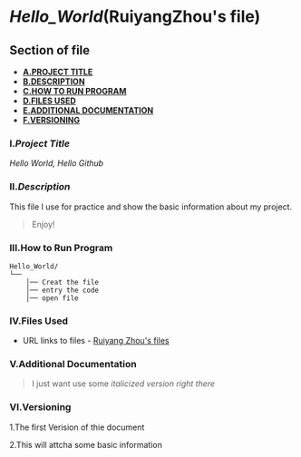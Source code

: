 # *Hello_World*(RuiyangZhou's file)
## **Section of file**
- **[A.PROJECT TITLE](#Project-Title)**
- **[B.DESCRIPTION](#Description)**
- **[C.HOW TO RUN PROGRAM](#How-to-run-program)**
- **[D.FILES USED](#files-used)**
- **[E.ADDITIONAL DOCUMENTATION](#additional-documentation)**
- **[F.VERSIONING](#versioning)**

### I.*Project Title*
*Hello World, Hello Github* 


### II.*Description*
This file I use for practice and show the basic information about my project.
>Enjoy!


### III.How to Run Program 

```text
Hello_World/
└── 
    │── Creat the file
    │── entry the code
    │── open file
```


### IV.**Files Used**

- URL links to files - 
[Ruiyang Zhou's files](https://www.linkedin.com/in/rzhou168899221/?trk=public-profile-join-page)



### V.Additional Documentation

>I just want use some *italicized version right there*


### VI.Versioning

1.The first Verision of thie document

2.This will attcha some basic information

